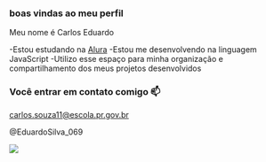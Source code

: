 ### boas vindas ao meu perfil

Meu nome é Carlos Eduardo

-Estou estudando  na [Alura](https://www.alura.com.br)
-Estou me desenvolvendo na linguagem JavaScript
-Utilizo esse espaço para minha organização e compartilhamento dos meus projetos desenvolvidos

### Você entrar em contato comigo 📫

carlos.souza11@escola.pr.gov.br

@EduardoSilva_069

![](https://media.tenor.com/uO37-aKreAEAAAAC/kakashi-naruto.gif)
